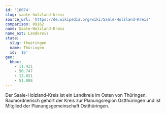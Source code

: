 ```yaml
---
id: '16074'
slug: saale-holzland-kreis
source_url: 'https://de.wikipedia.org/wiki/Saale-Holzland-Kreis'
comparison: 09162
name: Saale-Holzland-Kreis
name_ext: Landkreis
state:
  slug: thueringen
  name: Thüringen
  id: '16'
geo:
  bbox:
    - 11.421
    - 50.747
    - 12.021
    - 51.088
---
```


Der Saale-Holzland-Kreis ist ein Landkreis im Osten von Thüringen. Raumordnerisch gehört der Kreis zur Planungsregion Ostthüringen und ist Mitglied der Planungsgemeinschaft Ostthüringen.
